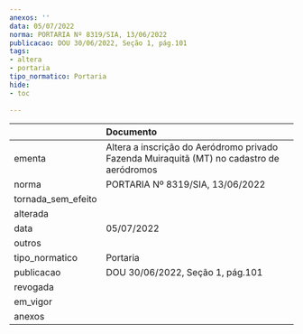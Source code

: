 ```yaml
---
anexos: ''
data: 05/07/2022
norma: PORTARIA Nº 8319/SIA, 13/06/2022
publicacao: DOU 30/06/2022, Seção 1, pág.101
tags:
- altera
- portaria
tipo_normatico: Portaria
hide: 
- toc 
 
---
```


|                    | Documento                                                                                 |
|:-------------------|:------------------------------------------------------------------------------------------|
| ementa             | Altera a inscrição do Aeródromo privado Fazenda Muiraquitã (MT) no cadastro de aeródromos |
| norma              | PORTARIA Nº 8319/SIA, 13/06/2022                                                          |
| tornada_sem_efeito |                                                                                           |
| alterada           |                                                                                           |
| data               | 05/07/2022                                                                                |
| outros             |                                                                                           |
| tipo_normatico     | Portaria                                                                                  |
| publicacao         | DOU 30/06/2022, Seção 1, pág.101                                                          |
| revogada           |                                                                                           |
| em_vigor           |                                                                                           |
| anexos             |                                                                                           |